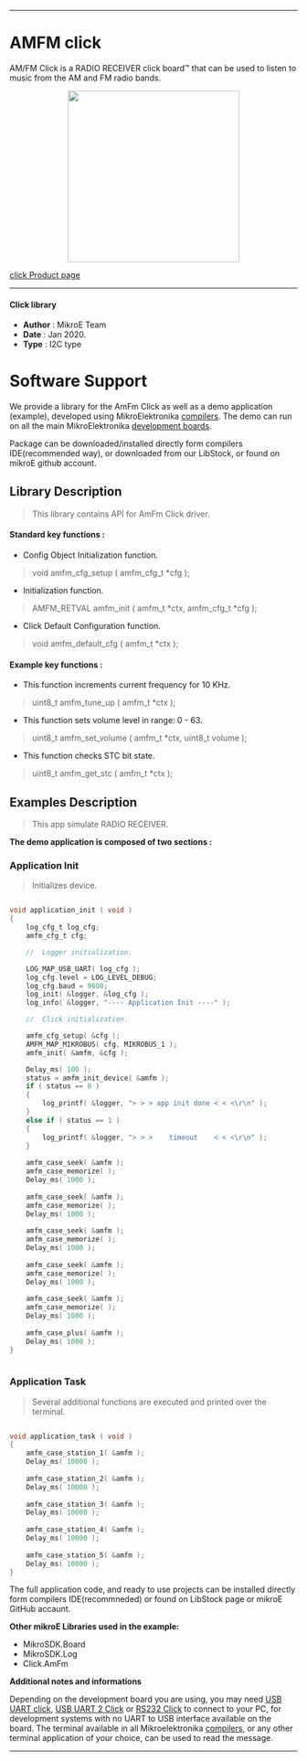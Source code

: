 
---
# AMFM click

AM/FM Click is a RADIO RECEIVER click board™ that can be used to listen to music from the AM and FM radio bands.

<p align="center">
  <img src="https://download.mikroe.com/images/click_for_ide/amfm_click.png" height=300px>
</p>

[click Product page](<https://www.mikroe.com/amfm-click>)

---


#### Click library 

- **Author**        : MikroE Team
- **Date**          : Jan 2020.
- **Type**          : I2C type


# Software Support

We provide a library for the AmFm Click 
as well as a demo application (example), developed using MikroElektronika 
[compilers](https://shop.mikroe.com/compilers). 
The demo can run on all the main MikroElektronika [development boards](https://shop.mikroe.com/development-boards).

Package can be downloaded/installed directly form compilers IDE(recommended way), or downloaded from our LibStock, or found on mikroE github account. 

## Library Description

> This library contains API for AmFm Click driver.

#### Standard key functions :

- Config Object Initialization function.
> void amfm_cfg_setup ( amfm_cfg_t *cfg ); 
 
- Initialization function.
> AMFM_RETVAL amfm_init ( amfm_t *ctx, amfm_cfg_t *cfg );

- Click Default Configuration function.
> void amfm_default_cfg ( amfm_t *ctx );


#### Example key functions :

- This function increments current frequency for 10 KHz.
> uint8_t amfm_tune_up ( amfm_t *ctx );
 
- This function sets volume level in range: 0 - 63.
> uint8_t amfm_set_volume ( amfm_t *ctx, uint8_t volume );

- This function checks STC bit state.
> uint8_t amfm_get_stc ( amfm_t *ctx );

## Examples Description

> This app simulate RADIO RECEIVER.

**The demo application is composed of two sections :**

### Application Init 

> Initializes device.

```c

void application_init ( void )
{
    log_cfg_t log_cfg;
    amfm_cfg_t cfg;

    //  Logger initialization.

    LOG_MAP_USB_UART( log_cfg );
    log_cfg.level = LOG_LEVEL_DEBUG;
    log_cfg.baud = 9600;
    log_init( &logger, &log_cfg );
    log_info( &logger, "---- Application Init ----" );

    //  Click initialization.

    amfm_cfg_setup( &cfg );
    AMFM_MAP_MIKROBUS( cfg, MIKROBUS_1 );
    amfm_init( &amfm, &cfg );

    Delay_ms( 100 );
    status = amfm_init_device( &amfm );
    if ( status == 0 )
    {
        log_printf( &logger, "> > > app init done < < <\r\n" );
    }
    else if ( status == 1 )
    {
        log_printf( &logger, "> > >    timeout    < < <\r\n" );
    }
    
    amfm_case_seek( &amfm );
    amfm_case_memorize( );
    Delay_ms( 1000 );
    
    amfm_case_seek( &amfm );
    amfm_case_memorize( );
    Delay_ms( 1000 );
    
    amfm_case_seek( &amfm );
    amfm_case_memorize( );
    Delay_ms( 1000 );
    
    amfm_case_seek( &amfm );
    amfm_case_memorize( );
    Delay_ms( 1000 );
    
    amfm_case_seek( &amfm );
    amfm_case_memorize( );
    Delay_ms( 1000 );
    
    amfm_case_plus( &amfm );
    Delay_ms( 1000 );
}
  
```

### Application Task

> Several additional functions are executed and printed over the terminal.

```c

void application_task ( void )
{
    amfm_case_station_1( &amfm );
    Delay_ms( 10000 );
       
    amfm_case_station_2( &amfm );
    Delay_ms( 10000 );
    
    amfm_case_station_3( &amfm );
    Delay_ms( 10000 );
    
    amfm_case_station_4( &amfm );
    Delay_ms( 10000 );
    
    amfm_case_station_5( &amfm );
    Delay_ms( 10000 );
} 

```

The full application code, and ready to use projects can be  installed directly form compilers IDE(recommneded) or found on LibStock page or mikroE GitHub accaunt.

**Other mikroE Libraries used in the example:** 

- MikroSDK.Board
- MikroSDK.Log
- Click.AmFm

**Additional notes and informations**

Depending on the development board you are using, you may need 
[USB UART click](https://shop.mikroe.com/usb-uart-click), 
[USB UART 2 Click](https://shop.mikroe.com/usb-uart-2-click) or 
[RS232 Click](https://shop.mikroe.com/rs232-click) to connect to your PC, for 
development systems with no UART to USB interface available on the board. The 
terminal available in all Mikroelektronika 
[compilers](https://shop.mikroe.com/compilers), or any other terminal application 
of your choice, can be used to read the message.



---
